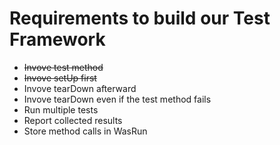 # Requirements to build our Test Framework

- ~~Invove test method~~
- ~~Invove setUp first~~
- Invove tearDown afterward
- Invove tearDown even if the test method fails
- Run multiple tests
- Report collected results
- Store method calls in WasRun
